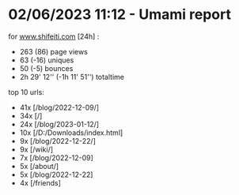# 02/06/2023 11:12 - Umami report
for www.shifeiti.com [24h] :

 - 263 (86) page views
 - 63 (-16) uniques
 - 50 (-5) bounces
 - 2h 29' 12'' (-1h 11' 51'') totaltime


top 10 urls:
 - 41x [/blog/2022-12-09/]
 - 34x [/]
 - 24x [/blog/2023-01-12/]
 - 10x [/D:/Downloads/index.html]
 - 9x [/blog/2022-12-22/]
 - 9x [/wiki/]
 - 7x [/blog/2022-12-09]
 - 5x [/about/]
 - 5x [/blog/2022-12-22]
 - 4x [/friends]


